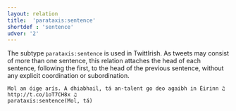```yaml
---
layout: relation
title:  'parataxis:sentence'
shortdef : 'sentence'
udver: '2'
---
```


The subtype `parataxis:sentence` is used in TwittIrish. As tweets may consist of more than one sentence, this relation attaches the head of each sentence, following the first, to the head of the previous sentence, without any explicit coordination or subordination.

~~~ sdparse
Mol an óige arís. A dhiabhail, tá an-talent go deo agaibh in Éirinn ♫ http://t.co/1oT7CH8x ♫
parataxis:sentence(Mol, tá)
~~~
<!-- Interlanguage links updated So kvě 14 19:04:13 CEST 2022 -->
